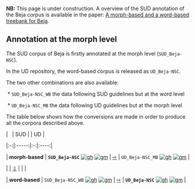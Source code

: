 
**NB:** This page is under construction. A overview of the SUD annotation of the Beja corpus is available in the paper: [A morph-based and a word-based treebank for Beja](https://aclanthology.org/2021.tlt-1.5.pdf).

  

## Annotation at the morph level

  

The SUD corpus of Beja is firstly annotated at the morph level (`SUD_Beja-NSC`).

In the UD repository, the word-based corpus is released as `UD_Beja-NSC`.

  

The two other combinations are also available:

 * `SUD_Beja-NSC_WB` the data following SUD guidelines but at the word level

 * `UD_Beja-NSC_MB` the data following UD guidelines but at the morph level

  

The table below shows how the conversions are made in order to produce all the corpora described above.

  

|   | SUD | | UD |

|:-:|:-----:|:-:|:----:|

| **morph-based** | **`SUD_Beja-NSC`** [![gh](/images/Octocat.png)](https://github.com/surfacesyntacticud/SUD_Beja-NSC) [![gm](/images/square_g.svg)](http://universal.grew.fr/?corpus=SUD_Beja-NSC@latest) | [&#x21e8;](https://github.com/surfacesyntacticud/tools/tree/master/converter) | `UD_Beja-NSC_MB` [![gh](/images/Octocat.png)](https://github.com/UniversalDependencies/UD_Beja-NSC/tree/dev/not-to-release) [![gm](/images/square_g.svg)](http://universal.grew.fr/?corpus=UD_Beja-NSC_MB@conv) |

| | [&#x21e9;](https://github.com/surfacesyntacticud/tools/tree/master/morph2word) | | |

| **word-based** | `SUD_Beja-NSC_WB` [![gh](/images/Octocat.png)](https://github.com/surfacesyntacticud/SUD_Beja-NSC/tree/master/word_based) [![gm](/images/square_g.svg)](http://universal.grew.fr/?corpus=SUD_Beja-NSC_WB@latest) | [&#x21e8;](https://github.com/surfacesyntacticud/tools/tree/master/converter) | **`UD_Beja-NSC`** [![gh](/images/Octocat.png)](https://github.com/UniversalDependencies/UD_Beja-NSC/tree/dev) [![gm](/images/square_g.svg)](http://universal.grew.fr/?corpus=UD_Beja-NSC@conv) |